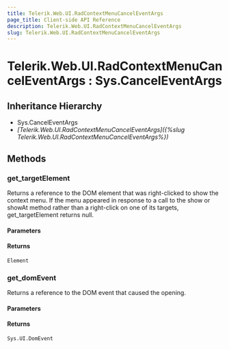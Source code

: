 ```yaml
---
title: Telerik.Web.UI.RadContextMenuCancelEventArgs
page_title: Client-side API Reference
description: Telerik.Web.UI.RadContextMenuCancelEventArgs
slug: Telerik.Web.UI.RadContextMenuCancelEventArgs
---
```


# Telerik.Web.UI.RadContextMenuCancelEventArgs : Sys.CancelEventArgs 

## Inheritance Hierarchy

* Sys.CancelEventArgs
* *[Telerik.Web.UI.RadContextMenuCancelEventArgs]({%slug Telerik.Web.UI.RadContextMenuCancelEventArgs%})*


## Methods 

###  get_targetElement

Returns a reference to the DOM element that was right-clicked to show the context menu. If the menu appeared in response to a call to the show or showAt method rather than a right-click on one of its targets, get_targetElement returns null.

#### Parameters

#### Returns

`Element` 

### get_domEvent

Returns a reference to the DOM event that caused the opening.

#### Parameters

#### Returns

`Sys.UI.DomEvent`

